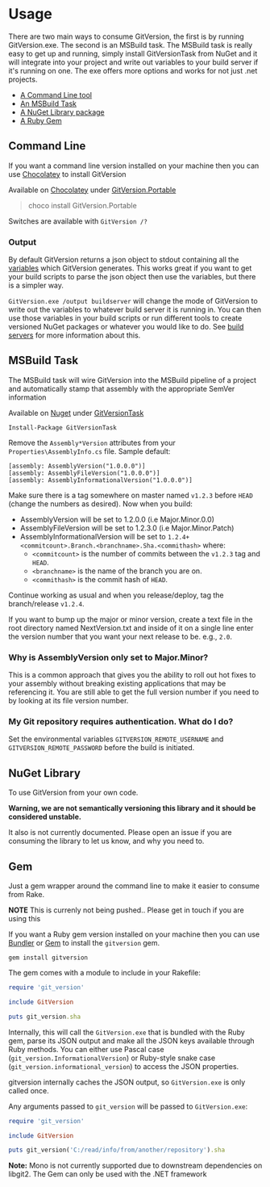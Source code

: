 # Usage
There are two main ways to consume GitVersion, the first is by running GitVersion.exe. The second is an MSBuild task. The MSBuild task is really easy to get up and running, simply install GitVersionTask from NuGet and it will integrate into your project and write out variables to your build server if it's running on one. The exe offers more options and works for not just .net projects.

 - [A Command Line tool](#command-line)
 - [An MSBuild Task](#msbuild-task)
 - [A NuGet Library package](#nuget-library)
 - [A Ruby Gem](#gem)

## Command Line
If you want a command line version installed on your machine then you can use [Chocolatey](http://chocolatey.org) to install GitVersion

Available on [Chocolatey](http://chocolatey.org) under [GitVersion.Portable](http://chocolatey.org/packages/GitVersion.Portable)

 > choco install GitVersion.Portable

Switches are available with `GitVersion /?`

### Output
By default GitVersion returns a json object to stdout containing all the [variables](variables.md) which GitVersion generates. This works great if you want to get your build scripts to parse the json object then use the variables, but there is a simpler way.

`GitVersion.exe /output buildserver` will change the mode of GitVersion to write out the variables to whatever build server it is running in. You can then use those variables in your build scripts or run different tools to create versioned NuGet packages or whatever you would like to do. See [build servers](buildServers.md) for more information about this.


## MSBuild Task
The MSBuild task will wire GitVersion into the MSBuild pipeline of a project and automatically stamp that assembly with the appropriate SemVer information

Available on [Nuget](https://www.nuget.org) under [GitVersionTask](https://www.nuget.org/packages/GitVersionTask/)

    Install-Package GitVersionTask

Remove the `Assembly*Version` attributes from your `Properties\AssemblyInfo.cs` file. Sample default:

    [assembly: AssemblyVersion("1.0.0.0")]
    [assembly: AssemblyFileVersion("1.0.0.0")]
    [assembly: AssemblyInformationalVersion("1.0.0.0")]

Make sure there is a tag somewhere on master named `v1.2.3` before `HEAD` (change the numbers as desired).  Now when you build:

* AssemblyVersion will be set to 1.2.0.0 (i.e Major.Minor.0.0)
* AssemblyFileVersion will be set to 1.2.3.0 (i.e Major.Minor.Patch)
* AssemblyInformationalVersion will be set to `1.2.4+<commitcount>.Branch.<branchname>.Sha.<commithash>` where:
    * `<commitcount>` is the number of commits between the `v1.2.3` tag and `HEAD`.
    * `<branchname>` is the name of the branch you are on.
    * `<commithash>` is the commit hash of `HEAD`.

Continue working as usual and when you release/deploy, tag the branch/release `v1.2.4`.

If you want to bump up the major or minor version, create a text file in the root directory named NextVersion.txt and inside of it on a single line enter the version number that you want your next release to be.  e.g., `2.0`.

### Why is AssemblyVersion only set to Major.Minor?

This is a common approach that gives you the ability to roll out hot fixes to your assembly without breaking existing applications that may be referencing it. You are still able to get the full version number if you need to by looking at its file version number.

### My Git repository requires authentication. What do I do?

Set the environmental variables `GITVERSION_REMOTE_USERNAME` and `GITVERSION_REMOTE_PASSWORD` before the build is initiated.

## NuGet Library
To use GitVersion from your own code.

**Warning, we are not semantically versioning this library and it should be considered unstable.**

It also is not currently documented. Please open an issue if you are consuming the library to let us know, and why you need to.

## Gem
Just a gem wrapper around the command line to make it easier to consume from Rake.

**NOTE** This is currenly not being pushed.. Please get in touch if you are using this

If you want a Ruby gem version installed on your machine then you can use [Bundler](http://bundler.io/) or [Gem](http://rubygems.org/) to install the `gitversion` gem.

	gem install gitversion

The gem comes with a module to include in your Rakefile:

```ruby
require 'git_version'

include GitVersion

puts git_version.sha
```

Internally, this will call the `GitVersion.exe` that is bundled with the Ruby gem, parse its JSON output and make all the JSON keys available through Ruby methods. You can either use Pascal case (`git_version.InformationalVersion`) or Ruby-style snake case (`git_version.informational_version`) to access the JSON properties.

gitversion internally caches the JSON output, so `GitVersion.exe` is only called once.

Any arguments passed to `git_version` will be passed to `GitVersion.exe`:

```ruby
require 'git_version'

include GitVersion

puts git_version('C:/read/info/from/another/repository').sha
```

**Note:** Mono is not currently supported due to downstream dependencies on libgit2. The Gem can only be used with the .NET framework
